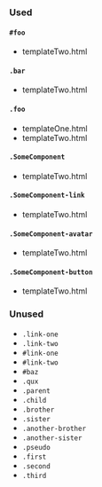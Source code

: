 
### Used

#### `#foo`

* templateTwo.html

#### `.bar`

* templateTwo.html

#### `.foo`

* templateOne.html
* templateTwo.html

#### `.SomeComponent`

* templateTwo.html

#### `.SomeComponent-link`

* templateTwo.html

#### `.SomeComponent-avatar`

* templateTwo.html

#### `.SomeComponent-button`

* templateTwo.html

### Unused

* `.link-one`
* `.link-two`
* `#link-one`
* `#link-two`
* `#baz`
* `.qux`
* `.parent`
* `.child`
* `.brother`
* `.sister`
* `.another-brother`
* `.another-sister`
* `.pseudo`
* `.first`
* `.second`
* `.third`

